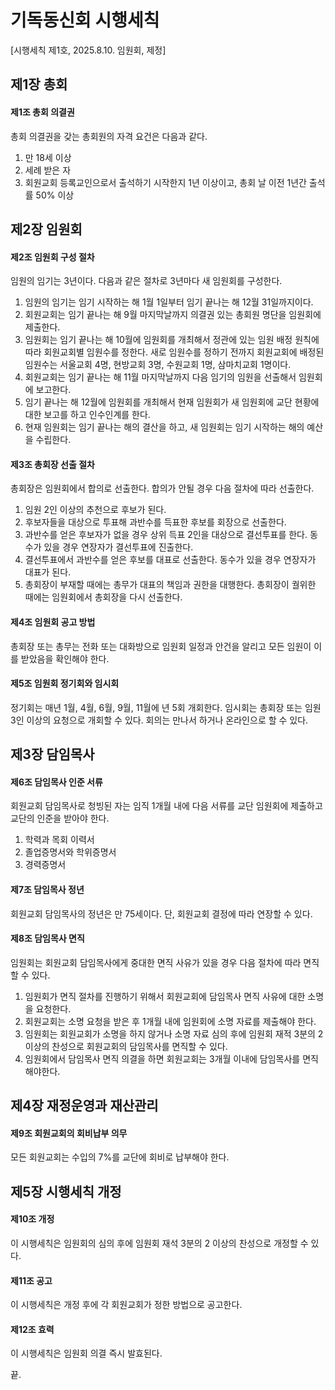 # 기독동신회 시행세칙

[시행세칙 제1호, 2025.8.10. 임원회, 제정]

## 제1장 총회

#### 제1조 총회 의결권

총회 의결권을 갖는 총회원의 자격 요건은 다음과 같다.

1. 만 18세 이상
2. 세례 받은 자
3. 회원교회 등록교인으로서 출석하기 시작한지 1년 이상이고, 총회 날 이전 1년간 출석률 50% 이상

## 제2장 임원회

#### 제2조 임원회 구성 절차

임원의 임기는 3년이다. 다음과 같은 절차로 3년마다 새 임원회를 구성한다.

1. 임원의 임기는 임기 시작하는 해 1월 1일부터 임기 끝나는 해 12월 31일까지이다.
2. 회원교회는 임기 끝나는 해 9월 마지막날까지 의결권 있는 총회원 명단을 임원회에 제출한다.
3. 임원회는 임기 끝나는 해 10월에 임원회를 개최해서 정관에 있는 임원 배정 원칙에 따라 회원교회별 임원수를 정한다. 새로 임원수를 정하기 전까지 회원교회에 배정된 임원수는 서울교회 4명, 현방교회 3명, 수원교회 1명, 삼마치교회 1명이다.
4. 회원교회는 임기 끝나는 해 11월 마지막날까지 다음 임기의 임원을 선출해서 임원회에 보고한다.
5. 임기 끝나는 해 12월에 임원회를 개최해서 현재 임원회가 새 임원회에 교단 현황에 대한 보고를 하고 인수인계를 한다.
6. 현재 임원회는 임기 끝나는 해의 결산을 하고, 새 임원회는 임기 시작하는 해의 예산을 수립한다.

#### 제3조 총회장 선출 절차

총회장은 임원회에서 합의로 선출한다. 합의가 안될 경우 다음 절차에 따라 선출한다.

1. 임원 2인 이상의 추천으로 후보가 된다.  
2. 후보자들을 대상으로 투표해 과반수를 득표한 후보를 회장으로 선출한다.
3. 과반수를 얻은 후보자가 없을 경우 상위 득표 2인을 대상으로 결선투표를 한다. 동수가 있을 경우 연장자가 결선투표에 진출한다.  
4. 결선투표에서 과반수를 얻은 후보를 대표로 선출한다. 동수가 있을 경우 연장자가 대표가 된다.
5. 총회장이 부재할 때에는 총무가 대표의 책임과 권한을 대행한다. 총회장이 궐위한 때에는 임원회에서 총회장을 다시 선출한다.

#### 제4조 임원회 공고 방법

총회장 또는 총무는 전화 또는 대화방으로 임원회 일정과 안건을 알리고 모든 임원이 이를 받았음을 확인해야 한다.

#### 제5조 임원회 정기회와 임시회

정기회는 매년 1월, 4월, 6월, 9월, 11월에 년 5회 개회한다. 임시회는 총회장 또는 임원 3인 이상의 요청으로 개회할 수 있다. 회의는 만나서 하거나 온라인으로 할 수 있다.

## 제3장 담임목사

#### 제6조 담임목사 인준 서류

회원교회 담임목사로 청빙된 자는 임직 1개월 내에 다음 서류를 교단 임원회에 제출하고 교단의 인준을 받아야 한다.

1. 학력과 목회 이력서
2. 졸업증명서와 학위증명서
3. 경력증명서

#### 제7조 담임목사 정년

회원교회 담임목사의 정년은 만 75세이다. 단, 회원교회 결정에 따라 연장할 수 있다.

#### 제8조 담임목사 면직

임원회는 회원교회 담임목사에게 중대한 면직 사유가 있을 경우 다음 절차에 따라 면직할 수 있다.

1. 임원회가 면직 절차를 진행하기 위해서 회원교회에 담임목사 면직 사유에 대한 소명을 요청한다.
2. 회원교회는 소명 요청을 받은 후 1개월 내에 임원회에 소명 자료를 제출해야 한다.
3. 임원회는 회원교회가 소명을 하지 않거나 소명 자료 심의 후에 임원회 재적 3분의 2 이상의 찬성으로 회원교회의 담임목사를 면직할 수 있다.
4. 임원회에서 담임목사 면직 의결을 하면 회원교회는 3개월 이내에 담임목사를 면직해야한다.

## 제4장 재정운영과 재산관리

#### 제9조 회원교회의 회비납부 의무

모든 회원교회는 수입의 7%를 교단에 회비로 납부해야 한다.

## 제5장 시행세칙 개정

#### 제10조 개정

이 시행세칙은 임원회의 심의 후에 임원회 재석 3분의 2 이상의 찬성으로 개정할 수 있다.

#### 제11조 공고

이 시행세칙은 개정 후에 각 회원교회가 정한 방법으로 공고한다.

#### 제12조 효력

이 시행세칙은 임원회 의결 즉시 발효된다.

끝.
